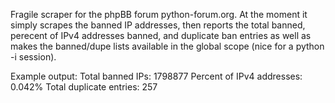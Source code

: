 Fragile scraper for the phpBB forum python-forum.org. At the moment it simply scrapes the banned IP addresses, then reports the total banned, perecent of IPv4 addresses banned, and duplicate ban entries as well as makes the banned/dupe lists available in the global scope (nice for a python -i session).

Example output:
Total banned IPs: 1798877
Percent of IPv4 addresses: 0.042%
Total duplicate entries: 257

